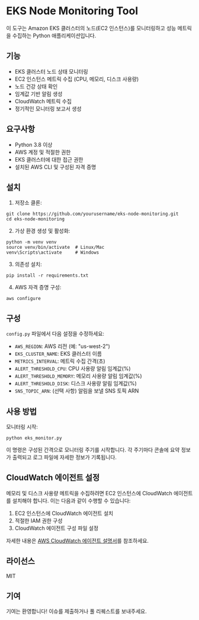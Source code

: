 # EKS Node Monitoring Tool

이 도구는 Amazon EKS 클러스터의 노드(EC2 인스턴스)를 모니터링하고 성능 메트릭을 수집하는 Python 애플리케이션입니다.

## 기능

- EKS 클러스터 노드 상태 모니터링
- EC2 인스턴스 메트릭 수집 (CPU, 메모리, 디스크 사용량)
- 노드 건강 상태 확인
- 임계값 기반 알림 생성
- CloudWatch 메트릭 수집
- 정기적인 모니터링 보고서 생성

## 요구사항

- Python 3.8 이상
- AWS 계정 및 적절한 권한
- EKS 클러스터에 대한 접근 권한
- 설치된 AWS CLI 및 구성된 자격 증명

## 설치

1. 저장소 클론:
```
git clone https://github.com/yourusername/eks-node-monitoring.git
cd eks-node-monitoring
```

2. 가상 환경 생성 및 활성화:
```
python -m venv venv
source venv/bin/activate  # Linux/Mac
venv\Scripts\activate     # Windows
```

3. 의존성 설치:
```
pip install -r requirements.txt
```

4. AWS 자격 증명 구성:
```
aws configure
```

## 구성

`config.py` 파일에서 다음 설정을 수정하세요:

- `AWS_REGION`: AWS 리전 (예: "us-west-2")
- `EKS_CLUSTER_NAME`: EKS 클러스터 이름
- `METRICS_INTERVAL`: 메트릭 수집 간격(초)
- `ALERT_THRESHOLD_CPU`: CPU 사용량 알림 임계값(%)
- `ALERT_THRESHOLD_MEMORY`: 메모리 사용량 알림 임계값(%)
- `ALERT_THRESHOLD_DISK`: 디스크 사용량 알림 임계값(%)
- `SNS_TOPIC_ARN`: (선택 사항) 알림을 보낼 SNS 토픽 ARN

## 사용 방법

모니터링 시작:

```
python eks_monitor.py
```

이 명령은 구성된 간격으로 모니터링 주기를 시작합니다. 각 주기마다 콘솔에 요약 정보가 출력되고 로그 파일에 자세한 정보가 기록됩니다.

## CloudWatch 에이전트 설정

메모리 및 디스크 사용량 메트릭을 수집하려면 EC2 인스턴스에 CloudWatch 에이전트를 설치해야 합니다. 이는 다음과 같이 수행할 수 있습니다:

1. EC2 인스턴스에 CloudWatch 에이전트 설치
2. 적절한 IAM 권한 구성
3. CloudWatch 에이전트 구성 파일 설정

자세한 내용은 [AWS CloudWatch 에이전트 설명서](https://docs.aws.amazon.com/AmazonCloudWatch/latest/monitoring/Install-CloudWatch-Agent.html)를 참조하세요.

## 라이선스

MIT

## 기여

기여는 환영합니다! 이슈를 제출하거나 풀 리퀘스트를 보내주세요.